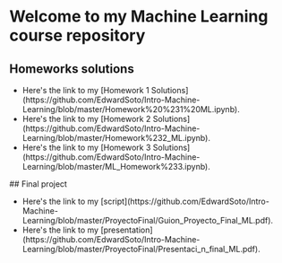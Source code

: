 # Welcome to my Machine Learning course repository
## Homeworks solutions
<ul>
  <li>Here's the link to my [Homework 1 Solutions](https://github.com/EdwardSoto/Intro-Machine-Learning/blob/master/Homework%20%231%20ML.ipynb). <br>
  <li>Here's the link to my [Homework 2 Solutions](https://github.com/EdwardSoto/Intro-Machine-Learning/blob/master/Homework%232_ML.ipynb). <br>
  <li>Here's the link to my [Homework 3 Solutions](https://github.com/EdwardSoto/Intro-Machine-Learning/blob/master/ML_Homework%233.ipynb).
</ul>
## Final project
<ul> 
  <li>Here's the link to my [script](https://github.com/EdwardSoto/Intro-Machine-Learning/blob/master/ProyectoFinal/Guion_Proyecto_Final_ML.pdf). <br>
  <li>Here's the link to my [presentation](https://github.com/EdwardSoto/Intro-Machine-Learning/blob/master/ProyectoFinal/Presentaci_n_final_ML.pdf).
</ul>
